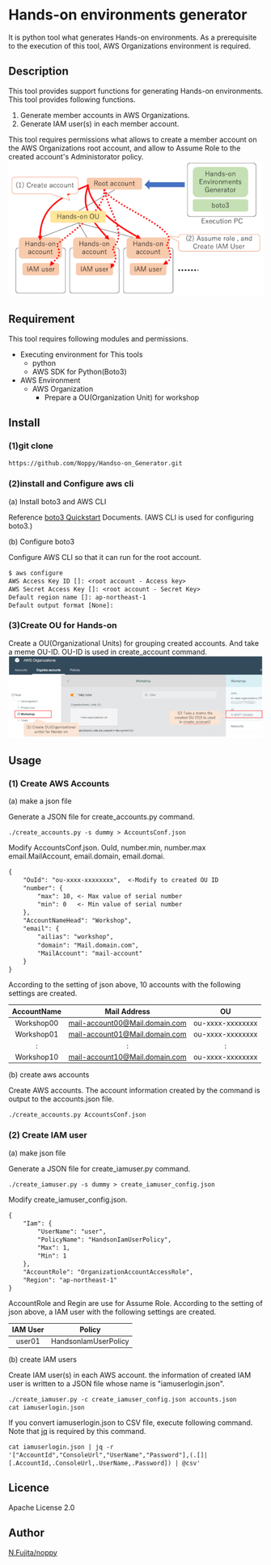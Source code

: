 # Hands-on environments generator
It is python tool what generates Hands-on environments. As a prerequisite to the execution of this tool, AWS Organizations environment is required.
## Description
This tool provides support functions for generating Hands-on environments. This tool provides following functions.
1. Generate member accounts in AWS Organizations.
1. Generate IAM user(s) in each member account.

This tool requires permissions what allows to create a member account on the AWS Organizations root account, and allow to  Assume Role to the created account's Administorator policy.
![Overview](Documents/Readme-overview.png)
## Requirement
This tool requires following modules and permissions.
- Executing environment for This tools
    - python
    - AWS SDK for Python(Boto3)
- AWS Environment
    - AWS Organization
        - Prepare a OU(Organization Unit) for workshop
## Install
### (1)git clone
```
https://github.com/Noppy/Handso-on_Generator.git
```
### (2)install and Configure aws cli
(a) Install boto3 and AWS CLI

Reference [boto3 Quickstart](https://boto3.amazonaws.com/v1/documentation/api/latest/guide/quickstart.html) Documents. (AWS CLI is used for configuring boto3.)

(b) Configure boto3

Configure AWS CLI so that it can run for the root account.
```
$ aws configure
AWS Access Key ID []: <root account - Access key>
AWS Secret Access Key []: <root account - Secret Key>
Default region name []: ap-northeast-1
Default output format [None]: 
```
### (3)Create OU for Hands-on
Create a OU(Organizational Units) for grouping created accounts. And take a meme OU-ID. OU-ID is used in create_account command.
![Create OU](Documents/Readme-OU.png)
## Usage
### (1) Create AWS Accounts
(a) make a json file

Generate a JSON file for create_accounts.py command.
```
./create_accounts.py -s dummy > AccountsConf.json
```
Modify AccountsConf.json. OuId, number.min, number.max email.MailAccount, email.domain, email.domai.
```
{
    "OuId": "ou-xxxx-xxxxxxxx",  <-Modify to created OU ID
    "number": {
        "max": 10, <- Max value of serial number
        "min": 0   <- Min value of serial number
    }, 
    "AccountNameHead": "Workshop",
    "email": {
        "ailias": "workshop", 
        "domain": "Mail.domain.com",　 
        "MailAccount": "mail-account"
    }
}
```
According to the setting of json above, 10 accounts with the following settings are created.

| AccountName | Mail Address | OU           | 
|:-----------:|:------------:|:------------:|
|Workshop00|mail-account00@Mail.domain.com|ou-xxxx-xxxxxxxx|
|Workshop01|mail-account01@Mail.domain.com|ou-xxxx-xxxxxxxx|
|:|:|:|
|Workshop10|mail-account10@Mail.domain.com|ou-xxxx-xxxxxxxx|

(b) create aws accounts

Create AWS accounts. The account information created by the command is output to the accounts.json file.
```
./create_accounts.py AccountsConf.json
```

### (2) Create IAM user
(a) make json file

Generate a JSON file for create_iamuser.py command.
```
./create_iamuser.py -s dummy > create_iamuser_config.json
```
Modify create_iamuser_config.json. 
```
{
    "Iam": {
        "UserName": "user", 
        "PolicyName": "HandsonIamUserPolicy", 
        "Max": 1, 
        "Min": 1
    }, 
    "AccountRole": "OrganizationAccountAccessRole", 
    "Region": "ap-northeast-1"
}
```
AccountRole and Regin are use for Assume Role. 
According to the setting of json above, a IAM user with the following settings are created.

| IAM User    | Policy       | 
|:-----------:|:------------:|
|user01|HandsonIamUserPolicy|

(b) create IAM users

Create IAM user(s) in each AWS account. the information of created IAM user is written to a JSON file whose name is "iamuserlogin.json".
```
./create_iamuser.py -c create_iamuser_config.json accounts.json
cat iamuserlogin.json
```

If you convert iamuserlogin.json to CSV file, execute following command. Note that [jq](https://stedolan.github.io/jq/) is required by this command.
```
cat iamuserlogin.json | jq -r '["AccountId","ConsoleUrl","UserName","Password"],(.[]|[.AccountId,.ConsoleUrl,.UserName,.Password]) | @csv' 
```
## Licence
Apache License 2.0
## Author
[N.Fujita/noppy](https://github.com/Noppy)